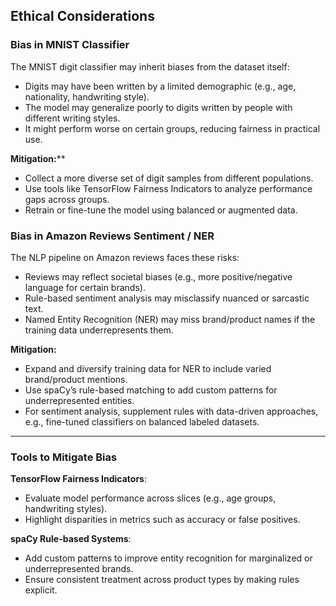 ## Ethical Considerations

### Bias in MNIST Classifier

The MNIST digit classifier may inherit biases from the dataset itself:

- Digits may have been written by a limited demographic (e.g., age, nationality, handwriting style).
- The model may generalize poorly to digits written by people with different writing styles.
- It might perform worse on certain groups, reducing fairness in practical use.

****Mitigation:******

- Collect a more diverse set of digit samples from different populations.
- Use tools like TensorFlow Fairness Indicators to analyze performance gaps across groups.
- Retrain or fine-tune the model using balanced or augmented data.





### Bias in Amazon Reviews Sentiment / NER

The NLP pipeline on Amazon reviews faces these risks:

- Reviews may reflect societal biases (e.g., more positive/negative language for certain brands).
- Rule-based sentiment analysis may misclassify nuanced or sarcastic text.
- Named Entity Recognition (NER) may miss brand/product names if the training data underrepresents them.

**Mitigation:**

- Expand and diversify training data for NER to include varied brand/product mentions.
- Use spaCy’s rule-based matching to add custom patterns for underrepresented entities.
- For sentiment analysis, supplement rules with data-driven approaches, e.g., fine-tuned classifiers on balanced labeled datasets.

---

### Tools to Mitigate Bias

**TensorFlow Fairness Indicators**:

- Evaluate model performance across slices (e.g., age groups, handwriting styles).
- Highlight disparities in metrics such as accuracy or false positives.

**spaCy Rule-based Systems**:

- Add custom patterns to improve entity recognition for marginalized or underrepresented brands.
- Ensure consistent treatment across product types by making rules explicit.
